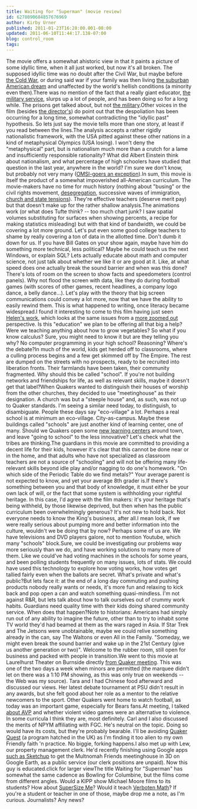 ```yaml
---
title: Waiting for "Superman" (movie review)
id: 6278090684857676969
author: Kirby Urner
published: 2011-01-23T16:28:00.001-08:00
updated: 2011-06-10T11:44:17.138-07:00
blog: control_room
tags: 
---
```


The movie offers a somewhat ahistoric view in that it paints a picture of some idyllic time, when it all just worked, but now it's all broken.  The supposed idyllic time was no doubt after the Civil War, but maybe before [the Cold War](http://worldgame.blogspot.com/2009/02/u2.html), or during said war if your family was then living [the suburban American dream](http://controlroom.blogspot.com/2009/02/neverland-movie-review.html) and unaffected by the world's hellish conditions (a minority even then).There was no mention of the fact that a really giant educator, [the military service](http://mybizmo.blogspot.com/2006/08/mathcasting-about-phi.html), slurps up a lot of people, and has been doing so for a long while.  The prisons get talked about, but not [the military](http://mybizmo.blogspot.com/2009/11/increasing-military-iq.html).Other voices in the film (besides [the director's](http://mybizmo.blogspot.com/2007/01/inconvenient-truth-movie-review.html)) do point out that the despoliation has been occurring for a long time, somewhat contradicting the "idyllic past" hypothesis.  So lets just say the movie tells more than one story, at least if you read between the lines.The analysis accepts a rather rigidly nationalistic framework, with the USA pitted against these other nations in a kind of metaphysical Olympics (USA losing).  I won't deny the "metaphysical" part, but is nationalism much more than a crutch for a lame and insufficiently responsible rationality? What did Albert Einstein think about nationalism, and what percentage of high schoolers have studied that question in the last year, anywhere in the world? I'm sure we don't know, but probably not very many ([OMSI-goers an exception](http://worldgame.blogspot.com/2010/07/einstein-omsi.html)).In sum, this movie is itself the product of a somewhat impoverished all-American curriculum.  The movie-makers have no time for much history (nothing about "busing" or the civil rights movement, [desegregation](http://worldgame.blogspot.com/2010/10/school-spirit-hillsboro-story.html), successive waves of immigration, [church and state tensions](http://worldgame.blogspot.com/2006/12/wanderers-20061212.html)).  They're effective teachers (deserve merit pay) but that doesn't make up for the rather shallow analysis.The animations work (or what does Tufte think? -- too much chart junk?  I saw spatial volumes substituting for surfaces when showing percents, a recipe for making statistics misleading) but with that kind of bandwidth, we could be covering a lot more ground.  Let's put even some good college teachers to shame by really covering a ton of data in the allotted time.  Don't dumb it down for us.  If you have Bill Gates on your show again, maybe have him do something more technical, less political? Maybe he could teach us the next Windows, or explain SQL?  Lets actually educate about math and computer science, not just talk about whether we like it or are good at it.  Like, at what speed does one actually break the sound barrier and when was this done?  There's lots of room on the screen to show facts and speedometers (control panels).  Why not flood the screen with data, like they do during football games (with scores of other games, recent  headlines, a company logo dance, a belly dance...).  Let's play with the theory that big screen communications could convey a lot more, now that we have the ability to easily rewind them. This is what happened to writing, once literacy became widespread.I found it interesting to come to this film having just seen [Helen's work](http://worldgame.blogspot.com/2011/01/economics-of-happiness-movie-review.html), which looks at the same issues from a [more zoomed out](http://worldgame.blogspot.com/2006/07/movie-sunday.html) perspective.  Is this "education" we plan to be offering all that big a help?  Were we teaching anything about how to grow vegetables?  So what if you know calculus? Sure, you might need to know it but are they telling you why?  No computer programming in your high school?  Reasoning?  Where's the debate?In much of the world, kids get herded off to classrooms, where a culling process begins and a few get skimmed off by The Empire.  The rest are dumped on the streets with no prospects, ready to be recruited into liberation fronts.  Their farmlands have been taken, their community fragmented.  Why should this be called "school".  If you're not building networks and friendships for life, as well as relevant skills, maybe it doesn't get that label?When Quakers wanted to distinguish their houses of worship from the other churches, they decided to use "meetinghouse" as their designation.  A church was but a "steeple house" and, as such, was not up to Quaker standards.  I'm seeing a similar need today, to distinguish, to disambiguate.  People these days say "eco-village" a lot.  Perhaps a real school is at minimum an eco-village. City-as-campus.  Maybe these buildings called "schools" are just another kind of learning center, one of many.  Should we Quakers open some [new learning centers](http://controlroom.blogspot.com/2010/11/made-for-tv.html) around town, and leave "going to school" to the less innovative?  Let's check what the tribes are thinking.The guardians in this movie are committed to providing a decent life for their kids, however it's clear that this cannot be done near or in the home, and that adults who have not specialized as classroom teachers are not a source of "schooling" and will not be offering many life-relevant skills beyond idle play and/or nagging to do one's homework.  "On which side of the Periodic Table do we find metals?" Your average parent is not expected to know, and yet your average 8th grader is.If there's something between you and that body of knowledge, it must either be your own lack of will, or the fact that some system is withholding your rightful heritage.  In this case, I'd agree with the film makers:  it's your heritage that's being withheld, by those likewise deprived, but then when has the public curriculum been overwhelmingly generous?  It's not new to hold back.  Not everyone needs to know the King's business, after all.I mean look, if we were really serious about pumping more and better information into the culture, wouldn't we be doing that by now?  Perhaps some of us are.  We have televisions and DVD players galore, not to mention Youtube, which many "schools" block.Sure, we could be investigating our problems way more seriously than we do, and have working solutions to many more of them.  Like we could've had voting machines in the schools for some years, and been polling students frequently on many issues, lots of stats.  We could have used this technology to explore how voting works, how votes get tallied fairly even when the ballots are secret. What's private and what's public?But lets face it:  at the end of a long day commuting and pushing products nobody really wants or needs, it's more fun and relaxing to kick back and pop open a can and watch something quasi-mindless.  I'm not against R&R, but lets talk about how to talk ourselves out of crummy work habits.  Guardians need quality time with their kids doing shared community service.  When does that happen?Note to historians:  Americans had simply run out of any ability to imagine the future, other than to try to inhabit some TV world they'd had beamed at them as the wars raged in Asia.  If Star Trek and The Jetsons were unobtainable, maybe we could relive something already in the can, say The Waltons  or even All in the Family.  "Someday, we might even break the sound barrier and wake up in the 21st Century (give us another generation or two)".  Welcome to the rubber room, still open for business and packed with people in transition.We went to this movie at Laurelhurst Theater on Burnside directly [from Quaker meeting](http://mybizmo.blogspot.com/2010/01/cyber-nations.html). This was one of the two days a week when minors are permitted (the marquee didn't let on there was a 1:10 PM showing, as this was only true on weekends -- the Web was my source). Tara and I had Chinese food afterward and discussed our views.  Her latest debate tournament at PSU didn't result in any awards, but she felt good about her role as a mentor to the relative newcomers to the sport.  Other Quakers went home to watch football, as today was an important game, especially for Bears fans.At meeting, I talked [about AVP](http://worldgame.blogspot.com/2009/02/avp-again.html) and whether violent video games were an alternative to violence. In some curricula I think they are, most definitely.  Carl and I also discussed the merits of NPYM affiliating with FGC.  He's neutral on the topic.  Doing so would have its costs, but they're probably bearable. I'll be avoiding [Quaker Quest](http://www.flickr.com/photos/17157315@N00/5355798600/in/photostream/) (a program hatched in the UK) as I'm finding it too alien to my own Friendly faith 'n practice.  No biggie, forking happens.I also met up with Lew, our property management clerk. He'd recently finishing using Google apps [such as Sketchup](http://groups.google.com/group/mathfuture/browse_thread/thread/bce2e221d633fe40?hl=en) to get the Multnomah Friends meetinghouse in 3D on Google Earth, as a public service (our clerk positions are unpaid).  Now this guy is educated.[](http://www.flickr.com/photos/17157315@N00/5382897441/)click for larger viewThe title Waiting for "Superman" has somewhat the same cadence as Bowling for Columbine, but the films come from different angles.  Would a KIPP show Michael Moore films to its students? How about [SuperSize Me](http://controlroom.blogspot.com/2007/04/rebooting-mathematics.html)? Would it teach [Verboten Math](http://groups.google.com/group/mathfuture/msg/91c12af5c6b7f141?hl=en)?  If you're a student or teacher in one of those, maybe drop me a note, as I'm curious.  Journalists?  Any news?